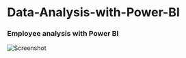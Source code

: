 # Data-Analysis-with-Power-BI
### Employee analysis with Power BI
![Screenshot](https://github.com/solomonyawson1/Data-Analysis-with-Power-BI/assets/74693837/9bca55d0-7f1d-4153-954b-e5d20017a0c4)

